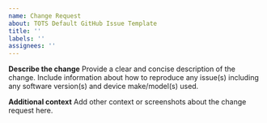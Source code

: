 ```yaml
---
name: Change Request
about: TOTS Default GitHub Issue Template
title: ''
labels: ''
assignees: ''
---
```


**Describe the change**
Provide a clear and concise description of the change. Include information about how to reproduce any issue(s) including any software version(s) and device make/model(s) used.

**Additional context**
Add other context or screenshots about the change request here.
